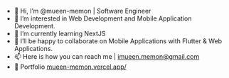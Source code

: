 - 👋 Hi, I’m @mueen-memon | Software Engineer
- 👀 I’m interested in Web Development and Mobile Application Development.
- 🌱 I’m currently learning NextJS
- 💞️ I’ll be happy to collaborate on Mobile Applications with Flutter & Web Applications.
- 📫 Here is how you can reach me | imueen.memon@gmail.com
- 🚀 Portfolio [mueen-memon.vercel.app/](https://mueen-memon.vercel.app/)

<!---
mueen-memon/mueen-memon is a ✨ special ✨ repository because its `README.md` (this file) appears on your GitHub profile.
You can click the Preview link to take a look at your changes.
--->
